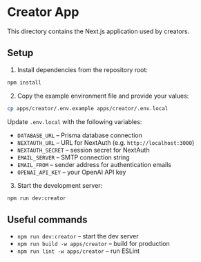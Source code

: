 # Creator App

This directory contains the Next.js application used by creators.

## Setup

1. Install dependencies from the repository root:

```bash
npm install
```

2. Copy the example environment file and provide your values:

```bash
cp apps/creator/.env.example apps/creator/.env.local
```

Update `.env.local` with the following variables:

- `DATABASE_URL` – Prisma database connection
- `NEXTAUTH_URL` – URL for NextAuth (e.g. `http://localhost:3000`)
- `NEXTAUTH_SECRET` – session secret for NextAuth
- `EMAIL_SERVER` – SMTP connection string
- `EMAIL_FROM` – sender address for authentication emails
- `OPENAI_API_KEY` – your OpenAI API key

3. Start the development server:

```bash
npm run dev:creator
```

## Useful commands

- `npm run dev:creator` – start the dev server
- `npm run build -w apps/creator` – build for production
- `npm run lint -w apps/creator` – run ESLint
